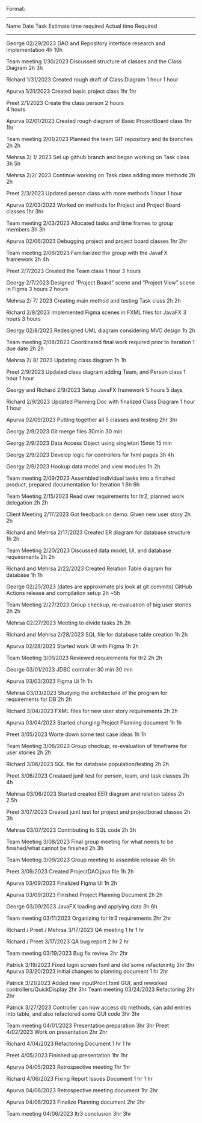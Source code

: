 Format:
********
Name
Date
Task
Estimate time required
Actual time Required
********

George
02/29/2023
DAO and Repository interface research and implementation
4h
10h

Team meeting
1/30/2023
Discussed structure of classes and the Class Diagram
2h
3h

Richard
1/31/2023
Created rough draft of Class Diagram
1 hour
1 hour

Apurva
1/31/2023
Created basic project class 
1hr
1hr 

Preet 
2/1/2023
Create the class person
 2 hours  
4 hours

Apurva 
02/01/2023
Created rough diagram of Basic ProjectBoard class
1hr
1hr

Team meeting
2/01/2023
Planned the team GIT repository and its branches
2h
2h

Mehrsa 
2/ 1/ 2023
Set up github branch and began working on Task class
3h
5h

Mehrsa
2/2/ 2023
Continue working on Task class adding more methods
2h
2h

Preet
2/3/2023
Updated person class with more methods
1 hour
1 hour

Apurva 
02/03/2023
Worked on methods for Project and Project Board classes
1hr
3hr

Team meeting
2/03/2023
Allocated tasks and time frames to group members
3h
3h

Apurva 
02/06/2023
Debugging project and project board classes 
1hr
2hr

Team meeting
2/06/2023
Familiarized the group with the JavaFX framework
2h
4h

Preet
2/7/2023
Created the Team class 
1 hour
3 hours

Georgy
2/7/2023
Designed “Project Board” scene and “Project View” scene in Figma
3 hours
2 hours

Mehrsa
2/ 7/ 2023
Creating main method and testing Task class
2h
2h

Richard
2/8/2023
Implemented Figma scenes in FXML files for JavaFX
3 hours
3 hours

Georgy
02/8/2023
Redesigned UML diagram considering MVC design
1h
2h

Team meeting
2/08/2023
Coordinated final work required prior to Iteration 1 due date
2h
2h

Mehrsa
2/ 8/ 2023
Updating class diagram
1h
1h

Preet
2/9/2023
Updated class diagram adding Team, and Person class
1 hour
1 hour

Georgy and Richard
2/9/2023
Setup JavaFX framework
5 hours
5 days

Richard
2/9/2023
Updated Planning Doc with finalized Class Diagram
1 hour
1 hour

Apurva 
02/09/2023
Putting together all 5 classes and testing 
2hr
3hr

Georgy
2/9/2023
Git merge files
30min
30 min

Georgy
2/9/2023
Data Access Object using singleton
15min
15 min

Georgy
2/9/2023
Develop logic for controllers for fxml pages
3h
4h

Georgy
2/9/2023
Hookup data model and view modules
1h
2h

Team meeting
2/09/2023
Assembled individual tasks into a finished product, prepared documentation for Iteration 1
6h
6h

Team Meeting
2/15/2023
Read over requirements for Itr2, planned work delegation
2h
2h

Client Meeting
2/17/2023
Got feedback on demo. Given new user story
2h
2h

Richard and Mehrsa
2/17/2023
Created ER diagram for database structure
1h
2h

Team Meeting
2/20/2023
Discussed data model, UI, and database requirements
2h
2h

Richard and Mehrsa
2/22/2023
Created Relation Table diagram for database
1h
1h

George
02/25/2023
(dates are approximate pls look at git commits)
GitHub Actions release and compilation setup
2h
~5h

Team Meeting
2/27/2023
Group checkup, re-evaluation of big user stories
2h
2h

Mehrsa
02/27/2023
Meeting to divide tasks
2h
2h

Richard and Mehrsa
2/28/2023
SQL file for database table creation
1h
2h

Apurva
02/28/2023
Started work UI with Figma 
1h
2h

Team Meeting
3/01/2023
Reviewed requirements for Itr2
2h
2h

George
03/01/2023
JDBC controller
30 min
30 min

Apurva
03/03/2023
Figma Ui
1h
1h

Mehrsa
03/03/2023
Studying the architecture of the program for requirements for DB
2h
2h

Richard
3/04/2023
FXML files for new user story requirements
2h
2h

Apurva 
03/04/2023
Started changing Project Planning document 
1h
1h

Preet 
3/05/2023
Worte down some test case ideas
1h
1h

Team Meeting
3/06/2023
Group checkup, re-evaluation of timeframe for user stories
2h
2h

Richard
3/06/2023
SQL file for database population/testing
2h
2h

Preet 
3/06/2023
Creataed junit test for person, team, and task classes 
2h 
4h

Mehrsa
03/06/2023
Started created EER diagram and relation tables 
2h
2.5h

Preet 
3/07/2023
Created junit test for project and projectborad classes
2h 
3h

Mehrsa
03/07/2023
Contributing to SQL code
2h
3h

Team Meeting
3/08/2023
Final group meeting for what needs to be finished/what cannot be finished
2h
3h

Team Meeting
3/09/2023
Group meeting to assemble release
4h
5h

Preet 
3/09/2023
Created ProjectDAO.java file
1h 
2h 

Apurva
03/09/2023
Finalized Figma UI
1h
2h

Apurva
03/09/2023
Finished Project Planning Document 
2h
2h

George
03/09/2023
JavaFX loading and applying data
3h
6h

Team meeting
03/11/2023
Organizing for Itr3 requirements
2hr
2hr

Richard / Preet / Mehrsa
3/17/2023
QA meeting
1 hr
1 hr

Richard / Preet
3/17/2023
QA bug report
2 hr
2 hr

Team meeting
03/19/2023
Bug fix review
2hr
2hr

Patrick
3/19/2023
Fixed login screen fxml and did some refactorintg
3hr
3hr
Apurva 
03/20/2023
Initial changes to planning document
1 hr 
2hr 

Patrick
3/21/2023
Added new inputPront.fxml GUI, and reworked controllers/QuickDisplay
2hr
3hr
Team meeting
03/24/2023
Refactoring 
2hr
2hr

Patrick
3/27/2023
Controller can now access db methods, can add entries into table, and also refactored some GUI code
3hr
3hr

Team meeting 
04/01/2023
Presentation preparation
3hr
3hr
Preet 
4/02/2023
Work on presentation 
2hr
2hr

Richard 
4/04/2023
Refactoring Document
1 hr
1 hr

Preet 
4/05/2023
Finished up presentation
1hr 
1hr

Apurva
04/05/2023
Retrospective meeting 
1hr
1hr

Richard
4/06/2023
Fixing Report Issues Document
1 hr
1 hr

Apurva
04/06/2023
Retrospective meeting document 
1hr
2hr

Apurva 
04/06/2023
Finalize Planning document 
2hr 
2hr 

Team meeting
04/06/2023
Itr3 conclusion
3hr
3hr
